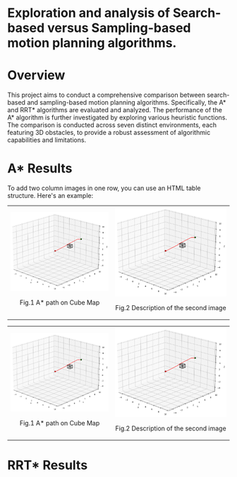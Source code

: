 # Exploration and analysis of Search-based versus Sampling-based motion planning algorithms.

<h1><b> Overview </b></h1>
This project aims to conduct a comprehensive comparison between search-based and sampling-based motion planning algorithms. Specifically, the A* and RRT* algorithms are evaluated and analyzed. The performance of the A* algorithm is further investigated by exploring various heuristic functions. The comparison is conducted across seven distinct environments, each featuring 3D obstacles, to provide a robust assessment of algorithmic capabilities and limitations.


<h1><b> A* Results </b></h1>


To add two column images in one row, you can use an HTML table structure. Here's an example:


<table>
  <tr>
    <td align="center">
      <img src="https://github.com/dhruvtalwar18/motion_planning_algorithms/blob/main/Results/A_star/Cube_e.png" title="A* on Cube Map">
      <br>
      <p align="center">Fig.1 A* path on Cube Map</p>
    </td>
    <td align="center">
      <img src="https://github.com/dhruvtalwar18/motion_planning_algorithms/blob/main/Results/A_star/Cube_e.png" title="A* on Cube Map">
      <br>
      <p align="center">Fig.2 Description of the second image</p>
    </td>
  </tr>
</table>
<table>
  <tr>
    <td align="center">
      <img src="https://github.com/dhruvtalwar18/motion_planning_algorithms/blob/main/Results/A_star/Cube_e.png" title="A* on Cube Map">
      <br>
      <p align="center">Fig.1 A* path on Cube Map</p>
    </td>
    <td align="center">
      <img src="https://github.com/dhruvtalwar18/motion_planning_algorithms/blob/main/Results/A_star/Cube_e.png" title="A* on Cube Map">
      <br>
      <p align="center">Fig.2 Description of the second image</p>
    </td>
  </tr>
</table>

<h1><b> RRT* Results </b></h1>









